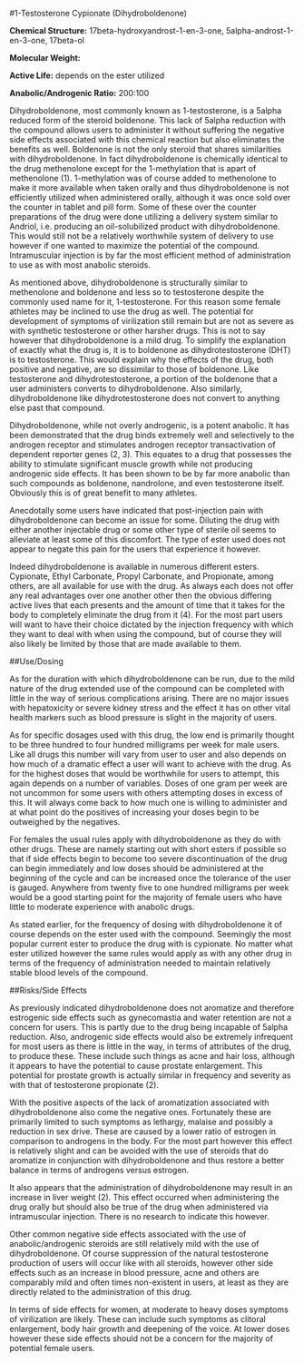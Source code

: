 #1-Testosterone Cypionate (Dihydroboldenone)

**Chemical Structure:** 17beta-hydroxyandrost-1-en-3-one, 5alpha-androst-1-en-3-one, 17beta-ol  

**Molecular Weight:**  

**Active Life:** depends on the ester utilized  

**Anabolic/Androgenic Ratio:** 200:100  

Dihydroboldenone, most commonly known as 1-testosterone, is a 5alpha reduced form of the steroid boldenone. This lack of 5alpha reduction with the compound allows users to administer it without suffering the negative side effects associated with this chemical reaction but also eliminates the benefits as well. Boldenone is not the only steroid that shares similarities with dihydroboldenone. In fact dihydroboldenone is chemically identical to the drug methenolone except for the 1-methylation that is apart of methenolone (1). 1-methylation was of course added to methenolone to make it more available when taken orally and thus dihydroboldenone is not efficiently utilized when administered orally, although it was once sold over the counter in tablet and pill form. Some of these over the counter preparations of the drug were done utilizing a delivery system similar to Andriol, i.e. producing an oil-solubilized product with dihydroboldenone. This would still not be a relatively worthwhile system of delivery to use however if one wanted to maximize the potential of the compound. Intramuscular injection is by far the most efficient method of administration to use as with most anabolic steroids.

As mentioned above, dihydroboldenone is structurally similar to methenolone and boldenone and less so to testosterone despite the commonly used name for it, 1-testosterone. For this reason some female athletes may be inclined to use the drug as well. The potential for development of symptoms of virilization still remain but are not as severe as with synthetic testosterone or other harsher drugs. This is not to say however that dihydroboldenone is a mild drug. To simplify the explanation of exactly what the drug is, it is to boldenone as dihydrotestosterone (DHT) is to testosterone. This would explain why the effects of the drug, both positive and negative, are so dissimilar to those of boldenone. Like testosterone and dihydrotestosterone, a portion of the boldenone that a user administers converts to dihydroboldenone. Also similarly, dihydroboldenone like dihydrotestosterone does not convert to anything else past that compound.

Dihydroboldenone, while not overly androgenic, is a potent anabolic. It has been demonstrated that the drug binds extremely well and selectively to the androgen receptor and stimulates androgen receptor transactivation of dependent reporter genes (2, 3). This equates to a drug that possesses the ability to stimulate significant muscle growth while not producing androgenic side effects. It has been shown to be by far more anabolic than such compounds as boldenone, nandrolone, and even testosterone itself. Obviously this is of great benefit to many athletes.

Anecdotally some users have indicated that post-injection pain with dihydroboldenone can become an issue for some. Diluting the drug with either another injectable drug or some other type of sterile oil seems to alleviate at least some of this discomfort. The type of ester used does not appear to negate this pain for the users that experience it however.

Indeed dihydroboldenone is available in numerous different esters. Cypionate, Ethyl Carbonate, Propyl Carbonate, and Propionate, among others, are all available for use with the drug. As always each does not offer any real advantages over one another other then the obvious differing active lives that each presents and the amount of time that it takes for the body to completely eliminate the drug from it (4). For the most part users will want to have their choice dictated by the injection frequency with which they want to deal with when using the compound, but of course they will also likely be limited by those that are made available to them.

##Use/Dosing

As for the duration with which dihydroboldenone can be run, due to the mild nature of the drug extended use of the compound can be completed with little in the way of serious complications arising. There are no major issues with hepatoxicity or severe kidney stress and the effect it has on other vital health markers such as blood pressure is slight in the majority of users.

As for specific dosages used with this drug, the low end is primarily thought to be three hundred to four hundred milligrams per week for male users. Like all drugs this number will vary from user to user and also depends on how much of a dramatic effect a user will want to achieve with the drug. As for the highest doses that would be worthwhile for users to attempt, this again depends on a number of variables. Doses of one gram per week are not uncommon for some users with others attempting doses in excess of this. It will always come back to how much one is willing to administer and at what point do the positives of increasing your doses begin to be outweighed by the negatives.

For females the usual rules apply with dihydroboldenone as they do with other drugs. These are namely starting out with short esters if possible so that if side effects begin to become too severe discontinuation of the drug can begin immediately and low doses should be administered at the beginning of the cycle and can be increased once the tolerance of the user is gauged. Anywhere from twenty five to one hundred milligrams per week would be a good starting point for the majority of female users who have little to moderate experience with anabolic drugs.

As stated earlier, for the frequency of dosing with dihydroboldenone it of course depends on the ester used with the compound. Seemingly the most popular current ester to produce the drug with is cypionate. No matter what ester utilized however the same rules would apply as with any other drug in terms of the frequency of administration needed to maintain relatively stable blood levels of the compound.

##Risks/Side Effects

As previously indicated dihydroboldenone does not aromatize and therefore estrogenic side effects such as gynecomastia and water retention are not a concern for users. This is partly due to the drug being incapable of 5alpha reduction. Also, androgenic side effects would also be extremely infrequent for most users as there is little in the way, in terms of attributes of the drug, to produce these. These include such things as acne and hair loss, although it appears to have the potential to cause prostate enlargement. This potential for prostate growth is actually similar in frequency and severity as with that of testosterone propionate (2).

With the positive aspects of the lack of aromatization associated with dihydroboldenone also come the negative ones. Fortunately these are primarily limited to such symptoms as lethargy, malaise and possibly a reduction in sex drive. These are caused by a lower ratio of estrogen in comparison to androgens in the body. For the most part however this effect is relatively slight and can be avoided with the use of steroids that do aromatize in conjunction with dihydroboldenone and thus restore a better balance in terms of androgens versus estrogen.

It also appears that the administration of dihydroboldenone may result in an increase in liver weight (2). This effect occurred when administering the drug orally but should also be true of the drug when administered via intramuscular injection. There is no research to indicate this however.

Other common negative side effects associated with the use of anabolic/androgenic steroids are still relatively mild with the use of dihydroboldenone. Of course suppression of the natural testosterone production of users will occur like with all steroids, however other side effects such as an increase in blood pressure, acne and others are comparably mild and often times non-existent in users, at least as they are directly related to the administration of this drug.

In terms of side effects for women, at moderate to heavy doses symptoms of virilization are likely. These can include such symptoms as clitoral enlargement, body hair growth and deepening of the voice. At lower doses however these side effects should not be a concern for the majority of potential female users.